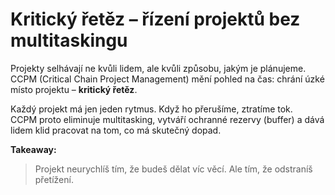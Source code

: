 # Kritický řetěz – řízení projektů bez multitaskingu

Projekty selhávají ne kvůli lidem, ale kvůli způsobu, jakým je plánujeme.  
CCPM (Critical Chain Project Management) mění pohled na čas: chrání úzké místo projektu – **kritický řetěz**.

Každý projekt má jen jeden rytmus. Když ho přerušíme, ztratíme tok.  
CCPM proto eliminuje multitasking, vytváří ochranné rezervy (buffer) a dává lidem klid pracovat na tom, co má skutečný dopad.

**Takeaway:**  
> Projekt neurychlíš tím, že budeš dělat víc věcí. Ale tím, že odstraníš přetížení.
